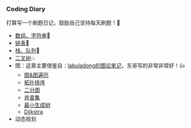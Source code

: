 ### Coding Diary

打算写一个刷题日记，鼓励自己坚持每天刷题！🥳

- [数组、字符串](1数组和字符串.md)🚀
- [链表](2链表.md)🎉
- [栈、队列](3栈和队列.md)🎈
- [二叉树](4二叉树.md)💥
- 图：这章主要借鉴自：[labuladong的图论笔记](https://labuladong.github.io/algo/2/20/)，东哥写的非常非常好！👍
  - [图&图遍历](6图（图遍历）.md)
  - [拓扑排序](6图（拓扑排序）.md)
  - [二分图](6图（二分图）.md)
  - [并查集](6图（并查集）.md)
  - [最小生成树](6图（最小生成树）.md)
  - [Dijkstra](6图（Dijkstra）.md)
- 动态规划

